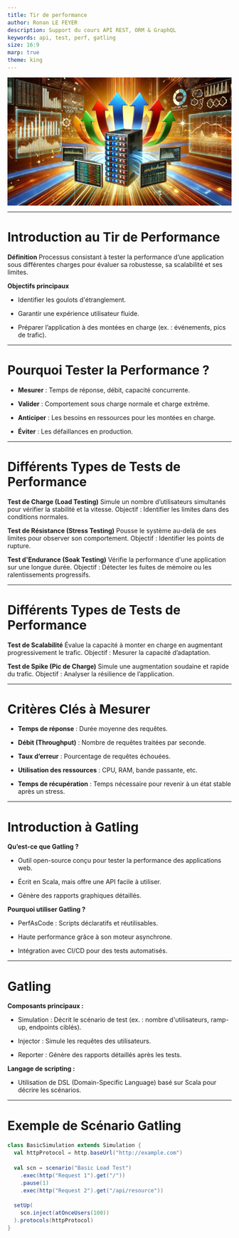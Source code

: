 ```yaml
---
title: Tir de performance
author: Ronan LE FEYER
description: Support du cours API REST, ORM & GraphQL
keywords: api, test, perf, gatling
size: 16:9
marp: true
theme: king
---
```

<!-- _class: lead -->
<style scoped>
img[alt~="perf"] {
  display: block;
  margin: 0 auto;
}
</style>
![perf](resources/4.4.perf-test.png)

---
<!-- paginate: true -->
<!-- footer: Perf test-->
# Introduction au Tir de Performance

**Définition**
Processus consistant à tester la performance d’une application sous différentes charges pour évaluer sa robustesse, sa scalabilité et ses limites.

**Objectifs principaux**

- Identifier les goulots d'étranglement.

- Garantir une expérience utilisateur fluide.

- Préparer l’application à des montées en charge (ex. : événements, pics de trafic).


----
# Pourquoi Tester la Performance ?

- **Mesurer** : Temps de réponse, débit, capacité concurrente.

- **Valider** : Comportement sous charge normale et charge extrême.

- **Anticiper** : Les besoins en ressources pour les montées en charge.

- **Éviter** : Les défaillances en production.

---
# Différents Types de Tests de Performance
**Test de Charge (Load Testing)**
Simule un nombre d’utilisateurs simultanés pour vérifier la stabilité et la vitesse.
Objectif : Identifier les limites dans des conditions normales.

**Test de Résistance (Stress Testing)**
Pousse le système au-delà de ses limites pour observer son comportement.
Objectif : Identifier les points de rupture.

**Test d'Endurance (Soak Testing)**
Vérifie la performance d'une application sur une longue durée.
Objectif : Détecter les fuites de mémoire ou les ralentissements progressifs.

---
# Différents Types de Tests de Performance

**Test de Scalabilité**
Évalue la capacité à monter en charge en augmentant progressivement le trafic.
Objectif : Mesurer la capacité d’adaptation.

**Test de Spike (Pic de Charge)**
Simule une augmentation soudaine et rapide du trafic.
Objectif : Analyser la résilience de l’application.

---
# Critères Clés à Mesurer

- **Temps de réponse** : Durée moyenne des requêtes.

- **Débit (Throughput)** : Nombre de requêtes traitées par seconde.

- **Taux d’erreur** : Pourcentage de requêtes échouées.

- **Utilisation des ressources** : CPU, RAM, bande passante, etc.

- **Temps de récupération** : Temps nécessaire pour revenir à un état stable après un stress.

---
# Introduction à Gatling
**Qu’est-ce que Gatling ?**
- Outil open-source conçu pour tester la performance des applications web.

- Écrit en Scala, mais offre une API facile à utiliser.

- Génère des rapports graphiques détaillés.

**Pourquoi utiliser Gatling ?**
- PerfAsCode : Scripts déclaratifs et réutilisables.

- Haute performance grâce à son moteur asynchrone.

- Intégration avec CI/CD pour des tests automatisés.

---
# Gatling
**Composants principaux :**

- Simulation : Décrit le scénario de test (ex. : nombre d'utilisateurs, ramp-up, endpoints ciblés).

- Injector : Simule les requêtes des utilisateurs.

- Reporter : Génère des rapports détaillés après les tests.

**Langage de scripting :**
- Utilisation de DSL (Domain-Specific Language) basé sur Scala pour décrire les scénarios.

---
# Exemple de Scénario Gatling

```scala
class BasicSimulation extends Simulation {
  val httpProtocol = http.baseUrl("http://example.com")
  
  val scn = scenario("Basic Load Test")
    .exec(http("Request 1").get("/"))
    .pause(1)
    .exec(http("Request 2").get("/api/resource"))
    
  setUp(
    scn.inject(atOnceUsers(100))
  ).protocols(httpProtocol)
}
```
